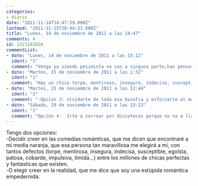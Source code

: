 ```yaml
---
categories:
- diario
date: "2011-11-14T14:47:39.000Z"
lastmod: "2011-11-15T20:44:33.000Z"
title: "Lunes, 14 de noviembre de 2011 a las 14:47"
comments: 4
id: 1321282059
commentList:
- date: "Lunes, 14 de noviembre de 2011 a las 15:12"
  ident: "1"
  comment: "Venga ya siendo pesimista no vas a ninguna parte,has pensar que puede pasar lo mejor,dentro de ser realista,no te inventes cuentos xd."
- date: "Martes, 15 de noviembre de 2011 a las 1:32"
  ident: "1"
  comment: "Hay un chico torpe, mentiroso, inseguro, indeciso, susceptible, egoísta, patoso, cobarde, impulsivo, tímido... que te encantara, y que pensara que una chica tan perfecta como tu nunca se fijara en el. Tu estaras pensando lo mismo de el, y ese sera vuestro perfecto equilibrio."
- date: "Martes, 15 de noviembre de 2011 a las 12:44"
  ident: "1"
  comment: "-Opcion 3: olvidarte de toda esa bazofia y esforzarte al maximo en lo que hagas en la realidad"
- date: "Sábado, 19 de noviembre de 2011 a las 23:22"
  ident: "1"
  comment: "Opción 4:  Irte a zorrear por discotecas porque no va a llamar al timbre de la puerta de tu casa."
---
```


Tengo dos opciones:  
-Decidir creer en las comedias románticas, que me dicen que encontraré a mi media naranja, que esa persona tan maravillosa me elegirá a mi, con tantos defectos (torpe, mentirosa, insegura, indecisa, susceptible, egoísta, patosa, cobarde, impulsiva, tímida...) entre los millones de chicas perfectas y fantásticas que existen.  
-O elegir creer en la realidad, que me dice que soy una estúpida romántica empedernida.
